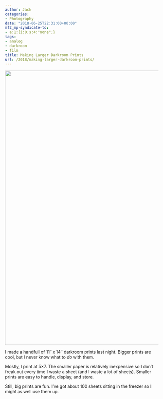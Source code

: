 ```yaml
---
author: Jack
categories:
- Photography
date: "2018-06-25T22:31:00+00:00"
mf2_mp-syndicate-to:
- a:1:{i:0;s:4:"none";}
tags:
- analog
- darkroom
- film
title: Making Larger Darkroom Prints
url: /2018/making-larger-darkroom-prints/
---
```

<img class="alignnone size-full wp-image-1398" src="/img/2018/06/bigger-prints.jpg" alt="" width="1200" height="900" srcset="/img/2018/06/bigger-prints.jpg 1200w, /img/2018/06/bigger-prints-300x225.jpg 300w, /img/2018/06/bigger-prints-768x576.jpg 768w, /img/2018/06/bigger-prints-1024x768.jpg 1024w, /img/2018/06/bigger-prints-700x525.jpg 700w" sizes="(max-width: 1200px) 100vw, 1200px" />

I made a handfull of 11&#8243; x 14&#8243; darkroom prints last night. Bigger prints are cool, but I never know what to _do_ with them.

Mostly, I print at 5&#215;7. The smaller paper is relatively inexpensive so I don&#8217;t freak out every time I waste a sheet (and I waste a lot of sheets). Smaller prints are easy to handle, display, and store.

Still, big prints are fun. I&#8217;ve got about 100 sheets sitting in the freezer so I might as well use them up.